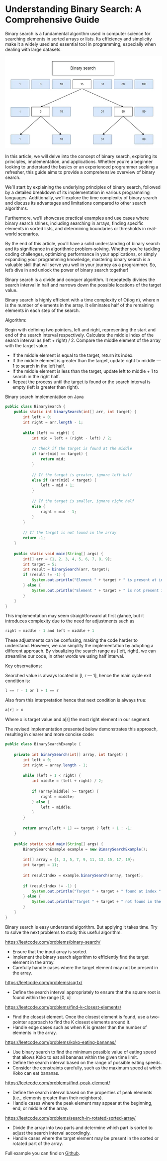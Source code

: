 # Understanding Binary Search: A Comprehensive Guide

Binary search is a fundamental algorithm used in computer science for searching elements in sorted arrays or lists. Its efficiency and simplicity make it a widely used and essential tool in programming, especially when dealing with large datasets.

![image](source/binary_search_scheme.jpeg)

In this article, we will delve into the concept of binary search, exploring its principles, implementation, and applications. Whether you’re a beginner looking to understand the basics or an experienced programmer seeking a refresher, this guide aims to provide a comprehensive overview of binary search.

We’ll start by explaining the underlying principles of binary search, followed by a detailed breakdown of its implementation in various programming languages. Additionally, we’ll explore the time complexity of binary search and discuss its advantages and limitations compared to other search algorithms.

Furthermore, we’ll showcase practical examples and use cases where binary search shines, including searching in arrays, finding specific elements in sorted lists, and determining boundaries or thresholds in real-world scenarios.

By the end of this article, you’ll have a solid understanding of binary search and its significance in algorithmic problem-solving. Whether you’re tackling coding challenges, optimizing performance in your applications, or simply expanding your programming knowledge, mastering binary search is a valuable skill that will serve you well in your journey as a programmer. So, let’s dive in and unlock the power of binary search together!

Binary search is a divide and conquer algorithm. It repeatedly divides the search interval in half and narrows down the possible locations of the target value.

Binary search is highly efficient with a time complexity of O(log n), where n is the number of elements in the array. It eliminates half of the remaining elements in each step of the search.

Algorithm:

Begin with defining two pointers, left and right, representing the start and end of the search interval respectively.
Calculate the middle index of the search interval as (left + right) / 2.
Compare the middle element of the array with the target value.
- If the middle element is equal to the target, return its index.
- If the middle element is greater than the target, update right to middle — 1 to search in the left half.
- If the middle element is less than the target, update left to middle + 1 to search in the right half.
- Repeat the process until the target is found or the search interval is empty (left is greater than right).
  
Binary search implementation on Java

```java
public class BinarySearch {
    public static int binarySearch(int[] arr, int target) {
        int left = 0;
        int right = arr.length - 1;

        while (left <= right) {
            int mid = left + (right - left) / 2;

            // Check if the target is found at the middle
            if (arr[mid] == target) {
                return mid;
            }
            
            // If the target is greater, ignore left half
            else if (arr[mid] < target) {
                left = mid + 1;
            }
            
            // If the target is smaller, ignore right half
            else {
                right = mid - 1;
            }
        }
        
        // If the target is not found in the array
        return -1;
    }

    public static void main(String[] args) {
        int[] arr = {1, 2, 3, 4, 5, 6, 7, 8, 9};
        int target = 5;
        int result = binarySearch(arr, target);
        if (result != -1) {
            System.out.println("Element " + target + " is present at index " + result);
        } else {
            System.out.println("Element " + target + " is not present in the array");
        }
    }
}
```

This implementation may seem straightforward at first glance, but it introduces complexity due to the need for adjustments such as

```java
right = middle - 1 and left = middle + 1
```

These adjustments can be confusing, making the code harder to understand. However, we can simplify the implementation by adopting a different approach. By visualizing the search range as [left, right), we can streamline our code, in other words we using half interval.

Key observations:

Searched value is always located in [l, r — 1], hence the main cycle exit condition is:

```java
l == r - 1 or l + 1 == r
```

Also from this interpretation hence that next condition is always true:

```java
a[r] > x
```

Where x is target value and a[r] the most right element in our segment.

The revised implementation presented below demonstrates this approach, resulting in clearer and more concise code:

```java
public class BinarySearchExample {

    private int binarySearch(int[] array, int target) {
        int left = 0;
        int right = array.length - 1;
        
        while (left + 1 < right) {
            int middle = (left + right) / 2;
            
            if (array[middle] >= target) {
                right = middle;
            } else {
                left = middle;
            }
        }
        
        return array[left + 1] == target ? left + 1 : -1;
    }

    public static void main(String[] args) {
        BinarySearchExample example = new BinarySearchExample();
        
        int[] array = {1, 3, 5, 7, 9, 11, 13, 15, 17, 19};
        int target = 11;
        
        int resultIndex = example.binarySearch(array, target);
        
        if (resultIndex != -1) {
            System.out.println("Target " + target + " found at index " + resultIndex);
        } else {
            System.out.println("Target " + target + " not found in the array");
        }
    }
}
```

Binary search is easy understand algorithm. But applying it takes time. Try to solve the next problems to study this useful algorithm.

https://leetcode.com/problems/binary-search/

- Ensure that the input array is sorted.
- Implement the binary search algorithm to efficiently find the target element in the array.
- Carefully handle cases where the target element may not be present in the array.

https://leetcode.com/problems/sqrtx/

- Define the search interval appropriately to ensure that the square root is found within the range [0, x]

https://leetcode.com/problems/find-k-closest-elements/

- Find the closest element. Once the closest element is found, use a two-pointer approach to find the K closest elements around it.
- Handle edge cases such as when K is greater than the number of elements in the array.

https://leetcode.com/problems/koko-eating-bananas/

- Use binary search to find the minimum possible value of eating speed that allows Koko to eat all bananas within the given time limit.
- Define the search interval based on the range of possible eating speeds.
- Consider the constraints carefully, such as the maximum speed at which Koko can eat bananas.

https://leetcode.com/problems/find-peak-element/

- Define the search interval based on the properties of peak elements (i.e., elements greater than their neighbors).
- Handle cases where the peak element may appear at the beginning, end, or middle of the array.

https://leetcode.com/problems/search-in-rotated-sorted-array/

- Divide the array into two parts and determine which part is sorted to adjust the search interval accordingly.
- Handle cases where the target element may be present in the sorted or rotated part of the array.

Full example you can find on [Github](https://github.com/alxkm/articles/blob/master/src/main/java/org/alx/article/_4_radix_sort/RadixSort.java).
